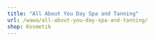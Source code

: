 ```yaml
---
title: "All About You Day Spa and Tanning"
url: /wawa/all-about-you-day-spa-and-tanning/
shop: Kosmetik
---
```

